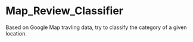 # Map_Review_Classifier 

Based on Google Map travling data, try to classify the category of a given location.
